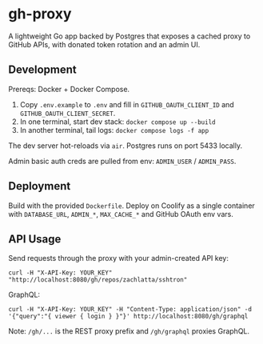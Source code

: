 # gh-proxy

A lightweight Go app backed by Postgres that exposes a cached proxy to GitHub APIs, with donated token rotation and an admin UI.

## Development

Prereqs: Docker + Docker Compose.

1. Copy `.env.example` to `.env` and fill in `GITHUB_OAUTH_CLIENT_ID` and `GITHUB_OAUTH_CLIENT_SECRET`.
2. In one terminal, start dev stack: `docker compose up --build`
3. In another terminal, tail logs: `docker compose logs -f app`

The dev server hot-reloads via `air`. Postgres runs on port 5433 locally.

Admin basic auth creds are pulled from env: `ADMIN_USER` / `ADMIN_PASS`.

## Deployment

Build with the provided `Dockerfile`. Deploy on Coolify as a single container with `DATABASE_URL`, `ADMIN_*`, `MAX_CACHE_*` and GitHub OAuth env vars.

## API Usage

Send requests through the proxy with your admin-created API key:

```
curl -H "X-API-Key: YOUR_KEY" "http://localhost:8080/gh/repos/zachlatta/sshtron"
```

GraphQL:

```
curl -H "X-API-Key: YOUR_KEY" -H "Content-Type: application/json" -d '{"query":"{ viewer { login } }"}' http://localhost:8080/gh/graphql
```

Note: `/gh/...` is the REST proxy prefix and `/gh/graphql` proxies GraphQL.
